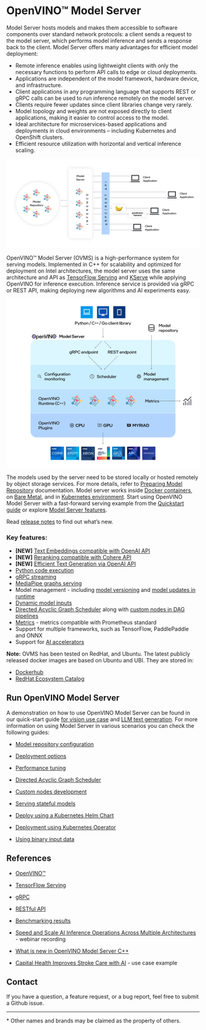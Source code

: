 # OpenVINO&trade; Model Server

Model Server hosts models and makes them accessible to software components over standard network protocols: a client sends a request to the model server, which performs model inference and sends a response back to the client. Model Server offers many advantages for efficient model deployment: 
- Remote inference enables using lightweight clients with only the necessary functions to perform API calls to edge or cloud deployments.
- Applications are independent of the model framework, hardware device, and infrastructure.
- Client applications in any programming language that supports REST or gRPC calls can be used to run inference remotely on the model server.
- Clients require fewer updates since client libraries change very rarely.
- Model topology and weights are not exposed directly to client applications, making it easier to control access to the model.
- Ideal architecture for microservices-based applications and deployments in cloud environments – including Kubernetes and OpenShift clusters.
- Efficient resource utilization with horizontal and vertical inference scaling.

![OVMS diagram](docs/ovms_diagram.png)

OpenVINO&trade; Model Server (OVMS) is a high-performance system for serving models. Implemented in C++ for scalability and optimized for deployment on Intel architectures, the model server uses the same architecture and API as [TensorFlow Serving](https://github.com/tensorflow/serving) and [KServe](https://github.com/kserve/kserve) while applying OpenVINO for inference execution. Inference service is provided via gRPC or REST API, making deploying new algorithms and AI experiments easy.

![OVMS picture](docs/ovms_high_level.png)

The models used by the server need to be stored locally or hosted remotely by object storage services. For more details, refer to [Preparing Model Repository](https://docs.openvino.ai/nightly/openvino-workflow/model-server/ovms_docs_models_repository.html) documentation. Model server works inside [Docker containers](https://docs.openvino.ai/nightly/openvino-workflow/model-server/ovms_docs_deploying_server.html#deploying-model-server-in-docker-container), on [Bare Metal](https://docs.openvino.ai/nightly/openvino-workflow/model-server/ovms_docs_deploying_server.html#deploying-model-server-on-baremetal-without-container), and in [Kubernetes environment](https://docs.openvino.ai/nightly/openvino-workflow/model-server/ovms_docs_deploying_server.html#deploying-model-server-in-kubernetes).
Start using OpenVINO Model Server with a fast-forward serving example from the [Quickstart guide](https://docs.openvino.ai/nightly/openvino-workflow/model-server/ovms_docs_quick_start_guide.html) or explore [Model Server features](https://docs.openvino.ai/nightly/openvino-workflow/model-server/ovms_docs_features.html).

Read [release notes](https://github.com/openvinotoolkit/model_server/releases) to find out what’s new.

### Key features:
- **[NEW]** [Text Embeddings compatible with OpenAI API](https://docs.openvino.ai/nightly/openvino-workflow/model-server/ovms_demos_embeddings.html)
- **[NEW]** [Reranking compatible with Cohere API](https://docs.openvino.ai/nightly/openvino-workflow/model-server/ovms_demo_rerank.html)
- **[NEW]** [Efficient Text Generation via OpenAI API](https://docs.openvino.ai/nightly/openvino-workflow/model-server/ovms_demos_continuous_batching.html)
- [Python code execution](https://docs.openvino.ai/nightly/openvino-workflow/model-server/ovms_docs_python_support_reference.html)
- [gRPC streaming](https://docs.openvino.ai/nightly/openvino-workflow/model-server/ovms_docs_streaming_endpoints.html)
- [MediaPipe graphs serving](https://docs.openvino.ai/nightly/openvino-workflow/model-server/ovms_docs_mediapipe.html) 
- Model management - including [model versioning](https://docs.openvino.ai/nightly/openvino-workflow/model-server/ovms_docs_model_version_policy.html) and [model updates in runtime](https://docs.openvino.ai/nightly/openvino-workflow/model-server/ovms_docs_online_config_changes.html)
- [Dynamic model inputs](https://docs.openvino.ai/nightly/openvino-workflow/model-server/ovms_docs_shape_batch_layout.html)
- [Directed Acyclic Graph Scheduler](https://docs.openvino.ai/nightly/openvino-workflow/model-server/ovms_docs_dag.html) along with [custom nodes in DAG pipelines](https://docs.openvino.ai/nightly/openvino-workflow/model-server/ovms_docs_custom_node_development.html)
- [Metrics](https://docs.openvino.ai/nightly/openvino-workflow/model-server/ovms_docs_metrics.html) - metrics compatible with Prometheus standard
- Support for multiple frameworks, such as TensorFlow, PaddlePaddle and ONNX
- Support for [AI accelerators](https://docs.openvino.ai/nightly/about-openvino/compatibility-and-support/supported-devices.html)

**Note:** OVMS has been tested on RedHat, and Ubuntu. The latest publicly released docker images are based on Ubuntu and UBI.
They are stored in:
- [Dockerhub](https://hub.docker.com/r/openvino/model_server)
- [RedHat Ecosystem Catalog](https://catalog.redhat.com/software/containers/intel/openvino-model-server/607833052937385fc98515de)


## Run OpenVINO Model Server

A demonstration on how to use OpenVINO Model Server can be found in our quick-start guide [for vision use case](https://docs.openvino.ai/nightly/openvino-workflow/model-server/ovms_docs_quick_start_guide.html) and [LLM text generation](https://docs.openvino.ai/nightly/openvino-workflow/model-server/ovms_docs_llm_quickstart.html). 
For more information on using Model Server in various scenarios you can check the following guides:

* [Model repository configuration](https://docs.openvino.ai/nightly/openvino-workflow/model-server/ovms_docs_models_repository.html)

* [Deployment options](https://docs.openvino.ai/nightly/openvino-workflow/model-server/ovms_docs_deploying_server.html)

* [Performance tuning](https://docs.openvino.ai/nightly/openvino-workflow/model-server/ovms_docs_performance_tuning.html)

* [Directed Acyclic Graph Scheduler](https://docs.openvino.ai/nightly/openvino-workflow/model-server/ovms_docs_dag.html)

* [Custom nodes development](https://docs.openvino.ai/nightly/openvino-workflow/model-server/ovms_docs_custom_node_development.html)

* [Serving stateful models](https://docs.openvino.ai/nightly/openvino-workflow/model-server/ovms_docs_stateful_models.html)

* [Deploy using a Kubernetes Helm Chart](https://github.com/openvinotoolkit/operator/tree/main/helm-charts/ovms)

* [Deployment using Kubernetes Operator](https://operatorhub.io/operator/ovms-operator)

* [Using binary input data](https://docs.openvino.ai/nightly/openvino-workflow/model-server/ovms_docs_binary_input.html)



## References

* [OpenVINO&trade;](https://software.intel.com/en-us/openvino-toolkit)

* [TensorFlow Serving](https://github.com/tensorflow/serving)

* [gRPC](https://grpc.io/)

* [RESTful API](https://restfulapi.net/)

* [Benchmarking results](https://docs.openvino.ai/nightly/about-openvino/performance-benchmarks.html)

* [Speed and Scale AI Inference Operations Across Multiple Architectures](https://techdecoded.intel.io/essentials/speed-and-scale-ai-inference-operations-across-multiple-architectures/?elq_cid=3646480_ts1607680426276&erpm_id=6470692_ts1607680426276) - webinar recording

* [What is new in OpenVINO Model Server C++](https://www.intel.com/content/www/us/en/artificial-intelligence/posts/whats-new-openvino-model-server.html)

* [Capital Health Improves Stroke Care with AI](https://www.intel.co.uk/content/www/uk/en/customer-spotlight/stories/capital-health-ai-customer-story.html) - use case example

## Contact

If you have a question, a feature request, or a bug report, feel free to submit a Github issue.


---
\* Other names and brands may be claimed as the property of others.
